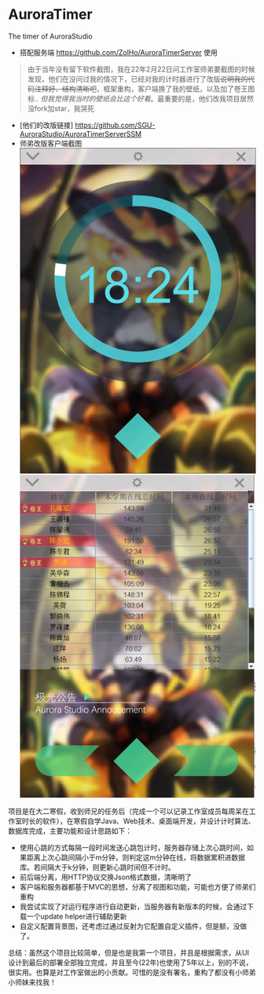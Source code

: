 # AuroraTimer

The timer of AuroraStudio

- 搭配服务端 https://github.com/ZolHo/AuroraTimerServer 使用

> 由于当年没有留下软件截图，我在22年2月22日问工作室师弟要截图的时候发现，他们在没问过我的情况下，已经对我的计时器进行了改版~~说明我的代码注释好、结构清晰吧~~，框架重构，客户端换了我的壁纸，以及加了卷王图标.. *但我觉得我当时的壁纸会比这个好看*。最重要的是，他们改我项目居然没fork加star，我哭死
- [他们的改版链接] https://github.com/SGU-AuroraStudio/AuroraTimerServerSSM
- 师弟改版客户端截图   
![front](./timer_fr.png)   
![back](./timer_bc.png)


项目是在大二寒假，收到师兄的任务后（完成一个可以记录工作室成员每周呆在工作室时长的软件），在寒假自学Java、Web技术、桌面端开发，并设计计时算法、数据库完成，主要功能和设计思路如下：
- 使用心跳的方式每隔一段时间发送心跳包计时，服务器存储上次心跳时间，如果距离上次心跳间隔小于m分钟，则判定这m分钟在线，将数据累积进数据库。若间隔大于k分钟，则更新心跳时间但不计时。
- 前后端分离，用HTTP协议交换Json格式数据，清晰明了
- 客户端和服务器都基于MVC的思想，分离了视图和功能，可能也方便了师弟们重构
- 我尝试实现了对运行程序进行自动更新，当服务器有新版本的时候，会通过下载一个update helper进行辅助更新
- 自定义配置背景图，还考虑过通过反射为它配置自定义插件，但是额，没做了。

总结：虽然这个项目比较简单，但是也是我第一个项目，并且是根据需求，从UI设计到最后的部署全部独立完成，并且至今(22年)也使用了5年以上，别的不说，很实用。也算是对工作室做出的小贡献。可惜的是没有署名，重构了都没有小师弟小师妹来找我！
